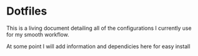 # Dotfiles
This is a living document detailing all of the configurations I currently use for my smooth workflow.

At some point I will add information and dependicies here for easy install
